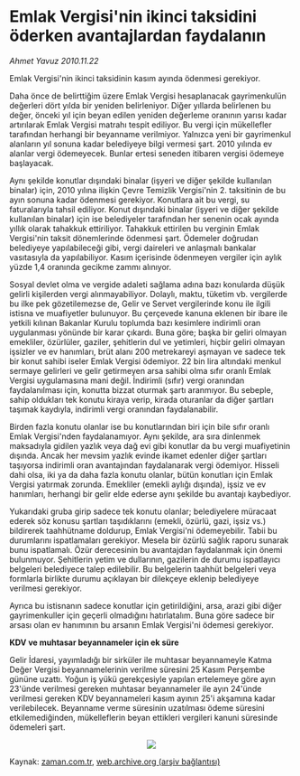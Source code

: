 # Emlak Vergisi'nin ikinci taksidini öderken avantajlardan faydalanın

*Ahmet  Yavuz 2010.11.22*

<td class="columnist-detail">
<p>Emlak Vergisi'nin ikinci taksidinin kasım ayında ödenmesi gerekiyor.</p>
<p>
<div id="haberMetinDiv">
<p>Daha önce de belirttiğim üzere Emlak Vergisi hesaplanacak gayrimenkulün değerleri dört yılda bir yeniden belirleniyor. Diğer yıllarda belirlenen bu değer, önceki yıl için beyan edilen yeniden değerleme oranının yarısı kadar artırılarak Emlak Vergisi matrahı tespit ediliyor. Bu vergi için mükellefler tarafından herhangi bir beyanname verilmiyor. Yalnızca yeni bir gayrimenkul alanların yıl sonuna kadar belediyeye bilgi vermesi şart. 2010 yılında ev alanlar vergi ödemeyecek. Bunlar ertesi seneden itibaren vergisi ödemeye başlayacak.
<p> Aynı şekilde konutlar dışındaki binalar (işyeri ve diğer şekilde kullanılan binalar) için, 2010 yılına ilişkin Çevre Temizlik Vergisi'nin 2. taksitinin de bu ayın sonuna kadar ödenmesi gerekiyor. Konutlara ait bu vergi, su faturalarıyla tahsil ediliyor. Konut dışındaki binalar (işyeri ve diğer şekilde kullanılan binalar) için ise belediyeler tarafından her senenin ocak ayında yıllık olarak tahakkuk ettiriliyor. Tahakkuk ettirilen bu verginin Emlak Vergisi'nin taksit dönemlerinde ödenmesi şart. Ödemeler doğrudan belediyeye yapılabileceği gibi, vergi daireleri ve anlaşmalı bankalar vasıtasıyla da yapılabiliyor. Kasım içerisinde ödenmeyen vergiler için aylık yüzde 1,4 oranında gecikme zammı alınıyor.
<p> Sosyal devlet olma ve vergide adaleti sağlama adına bazı konularda düşük gelirli kişilerden vergi alınmayabiliyor. Dolaylı, maktu, tüketim vb. vergilerde bu ilke pek gözetilemezse de, Gelir ve Servet vergilerinde konu ile ilgili istisna ve muafiyetler bulunuyor. Bu çerçevede kanuna eklenen bir ibare ile yetkili kılınan Bakanlar Kurulu toplumda bazı kesimlere indirimli oran uygulanması yönünde bir karar çıkardı. Buna göre; başka bir geliri olmayan emekliler, özürlüler, gaziler, şehitlerin dul ve yetimleri, hiçbir geliri olmayan işsizler ve ev hanımları, brüt alanı 200 metrekareyi aşmayan ve sadece tek bir konut sahibi iseler Emlak Vergisi ödemiyor. 22 bin lira altındaki menkul sermaye gelirleri ve gelir getirmeyen arsa sahibi olma sıfır oranlı Emlak Vergisi uygulamasına mani değil. İndirimli (sıfır) vergi oranından faydalanılması için, konutta bizzat oturmak şartı aranmıyor. Bu sebeple, sahip oldukları tek konutu kiraya verip, kirada oturanlar da diğer şartları taşımak kaydıyla, indirimli vergi oranından faydalanabilir.
<p> Birden fazla konutu olanlar ise bu konutlarından biri için bile sıfır oranlı Emlak Vergisi'nden faydalanamıyor. Aynı şekilde, ara sıra dinlenmek maksadıyla gidilen yazlık veya dağ evi gibi konutlar da bu vergi muafiyetinin dışında. Ancak her mevsim yazlık evinde ikamet edenler diğer şartları taşıyorsa indirimli oran avantajından faydalanarak vergi ödemiyor. Hisseli dahi olsa, iki ya da daha fazla konutu olanlar, bütün konutları için Emlak Vergisi yatırmak zorunda. Emekliler (emekli aylığı dışında), işsiz ve ev hanımları, herhangi bir gelir elde ederse aynı şekilde bu avantajı kaybediyor.
<p> Yukarıdaki gruba girip sadece tek konutu olanlar; belediyelere müracaat ederek söz konusu şartları taşıdıklarını (emekli, özürlü, gazi, işsiz vs.) bildirerek taahhütname doldurup, Emlak Vergisi'ni ödemeyebilir. Tabii bu durumlarını ispatlamaları gerekiyor. Mesela bir özürlü sağlık raporu sunarak bunu ispatlamalı. Özür derecesinin bu avantajdan faydalanmak için önemi bulunmuyor. Şehitlerin yetim ve dullarının, gazilerin de durumu ispatlayıcı belgeleri belediyece talep edilebilir. Bu belgelerin taahhüt belgeleri veya formlarla birlikte durumu açıklayan bir dilekçeye eklenip belediyeye verilmesi gerekiyor.
<p> Ayrıca bu istisnanın sadece konutlar için getirildiğini, arsa, arazi gibi diğer gayrimenkuller için geçerli olmadığını hatırlatalım. Buna göre sadece bir arsası olan ev hanımının bu arsanın Emlak Vergisi'ni ödemesi gerekiyor.
<b><p>KDV ve muhtasar beyannameler için ek süre </p></b>
<p>Gelir İdaresi, yayımladığı bir sirküler ile muhtasar beyannameyle Katma Değer Vergisi beyannamelerinin verilme süresini 25 Kasım Perşembe gününe uzattı. Yoğun iş yükü gerekçesiyle yapılan ertelemeye göre ayın 23'ünde verilmesi gereken muhtasar beyannameler ile ayın 24'ünde verilmesi gereken KDV beyannameleri kasım ayının 25'i akşamına kadar verilebilecek. Beyanname verme süresinin uzatılması ödeme süresini etkilemediğinden, mükelleflerin beyan ettikleri vergileri kanuni süresinde ödemeleri şart. 
<p>
<p><p align="center"><img src="http://web.archive.org/web/20101224005445im_/http://medya.zaman.com.tr/2010/11/22/vergi-takvimi.jpg"/>
</p></p></p></p></p></p></p></p></p></p></div>
</p>
<a href="http://web.archive.org/web/20101224005445/mailto:ahmet.yavuz@zaman.com.tr">
</a></td>

Kaynak: [zaman.com.tr](http://zaman.com.tr/yazar.do?yazino=1055381), [web.archive.org (arşiv bağlantısı)](http://web.archive.org/web/20101224005445/http://www.zaman.com.tr:80/yazar.do?yazino=1055381)
